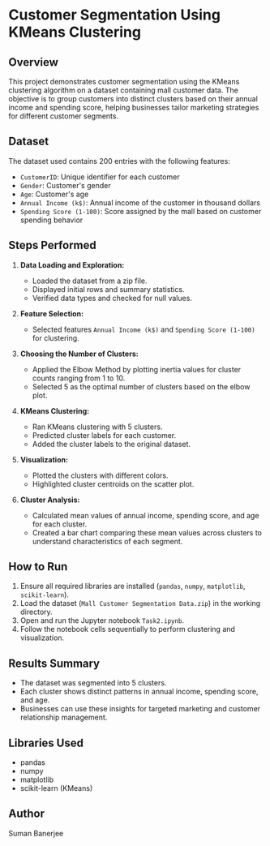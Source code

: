 # Customer Segmentation Using KMeans Clustering

## Overview

This project demonstrates customer segmentation using the KMeans clustering algorithm on a dataset containing mall customer data. The objective is to group customers into distinct clusters based on their annual income and spending score, helping businesses tailor marketing strategies for different customer segments.

## Dataset

The dataset used contains 200 entries with the following features:

- `CustomerID`: Unique identifier for each customer
- `Gender`: Customer's gender
- `Age`: Customer's age
- `Annual Income (k$)`: Annual income of the customer in thousand dollars
- `Spending Score (1-100)`: Score assigned by the mall based on customer spending behavior

## Steps Performed

1. **Data Loading and Exploration:**
   - Loaded the dataset from a zip file.
   - Displayed initial rows and summary statistics.
   - Verified data types and checked for null values.

2. **Feature Selection:**
   - Selected features `Annual Income (k$)` and `Spending Score (1-100)` for clustering.

3. **Choosing the Number of Clusters:**
   - Applied the Elbow Method by plotting inertia values for cluster counts ranging from 1 to 10.
   - Selected 5 as the optimal number of clusters based on the elbow plot.

4. **KMeans Clustering:**
   - Ran KMeans clustering with 5 clusters.
   - Predicted cluster labels for each customer.
   - Added the cluster labels to the original dataset.

5. **Visualization:**
   - Plotted the clusters with different colors.
   - Highlighted cluster centroids on the scatter plot.

6. **Cluster Analysis:**
   - Calculated mean values of annual income, spending score, and age for each cluster.
   - Created a bar chart comparing these mean values across clusters to understand characteristics of each segment.

## How to Run

1. Ensure all required libraries are installed (`pandas`, `numpy`, `matplotlib`, `scikit-learn`).
2. Load the dataset (`Mall Customer Segmentation Data.zip`) in the working directory.
3. Open and run the Jupyter notebook `Task2.ipynb`.
4. Follow the notebook cells sequentially to perform clustering and visualization.

## Results Summary

- The dataset was segmented into 5 clusters.
- Each cluster shows distinct patterns in annual income, spending score, and age.
- Businesses can use these insights for targeted marketing and customer relationship management.

## Libraries Used

- pandas
- numpy
- matplotlib
- scikit-learn (KMeans)

## Author

Suman Banerjee


